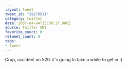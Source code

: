 ```yaml
---
layout: tweet
tweet_id: "19279511"
category: twitter
date: 2007-04-04T15:50:17.000Z
source: Twitter SMS
favorite_count: 0
retweet_count: 0
tags:
- tweet
---
```


Crap, accident on 520. it's going to take a while to get in :(
